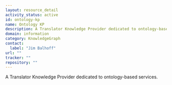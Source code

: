 ```yaml
---
layout: resource_detail
activity_status: active
id: ontology-kp
name: Ontology KP
description: A Translator Knowledge Provider dedicated to ontology-based services.
domain: information
category: KnowledgeGraph
contact:
  label: "Jim Balhoff"
url: ""
tracker: ""
repository: ""
---
```


A Translator Knowledge Provider dedicated to ontology-based services.
